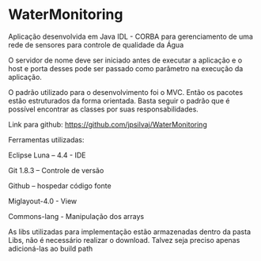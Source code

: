 # WaterMonitoring

Aplicação desenvolvida em Java IDL - CORBA para gerenciamento de uma rede de sensores para controle de qualidade da Água

O servidor de nome deve ser iniciado antes de executar a aplicação e o host e porta desses pode ser passado como parâmetro na execução da aplicação.

O padrão utilizado para o desenvolvimento foi o MVC. Então os pacotes estão estruturados da forma orientada. Basta seguir o padrão que é possível encontrar as classes por suas responsabilidades.

Link para github:
https://github.com/jpsilvaj/WaterMonitoring

Ferramentas utilizadas:

Eclipse Luna – 4.4 - IDE

Git 1.8.3 – Controle de versão

Github – hospedar código fonte

Miglayout-4.0 - View

Commons-lang - Manipulação dos arrays

As libs utilizadas para implementação estão armazenadas dentro da pasta Libs, não é necessário realizar o download. Talvez seja preciso apenas adicioná-las ao build path
